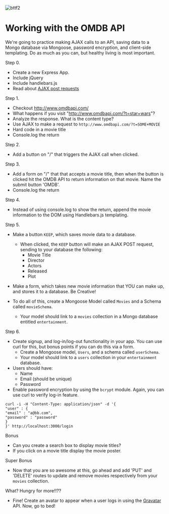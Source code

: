 ![bttf2](http://i.giphy.com/Zvlcq5dutpirC.gif)

# Working with the OMDB API

We're going to practice making AJAX calls to an API, saving data to a Mongo database via Mongoose, password encryption, and client-side templating. Do as much as you can, but healthy living is most important.

Step 0.
- Create a new Express App.
- Include jQuery
- Include handlebars.js
- Read about [AJAX post requests](http://api.jquery.com/jquery.post/)

Step 1.
- Checkout http://www.omdbapi.com/
- What happens if you visit "http://www.omdbapi.com/?t=star+wars"?
- Analyze the response. What is the content type?
- Use AJAX to make a request to `http://www.omdbapi.com/?t=SOME+MOVIE`
- Hard code in a movie title
- Console.log the return

Step 2.
- Add a button on "/" that triggers the AJAX call when clicked.

Step 3.
- Add a form on "/" that that accepts a movie title, then when the button is clicked hit the OMDB API to return information on that movie. Name the submit button 'OMDB'.
- Console.log the return

Step 4.
- Instead of using console.log to show the return, append the movie information
to the DOM using Handlebars.js templating.

Step 5.
- Make a button `KEEP`, which saves movie data to a database.
  - When clicked, the `KEEP` button will make an AJAX POST request, sending to your database the following:
    - Movie Title
    - Director
    - Actors
    - Released
    - Plot  

- Make a form, which takes new movie information that YOU can make up, and stores it to a database. Be Creative!
- To do all of this, create a Mongoose Model called `Movies` and a Schema called `movieSchema`.
  - Your model should link to a  `movies` collection in a Mongo database entitled `entertainment`.


Step 6.
- Create signup, and log-in/log-out functionality in your app. You can use curl for this, but bonus points if you can do this via a form.
    - Create a Mongoose model, `Users`, and a schema called `userSchema`.
    - Your model should link to a `users` collection in your `entertainment` database.
- Users should have:
    - Name
    - Email (should be unique)
    - Password
- Enable password encryption by using the `bcrypt` module. Again, you can use curl to verify log-in feature.
 ```
 curl -i -H "Content-Type: application/json" -d '{
"user" : {
"email" : "a@bb.com",
"password" : "password"
}
}' http://localhost:3000/login
```

Bonus
- Can you create a search box to display movie titles?
- If you click on a movie title display the movie poster.

Super Bonus
- Now that you are so awesome at this, go ahead and add 'PUT' and 'DELETE' routes to update and remove movies respectively from your `movies` collection.

What? Hungry for more!!??
- Fine! Create an avatar to appear when a user logs in using the [Gravatar](https://en.gravatar.com/) API. Now, go to bed!
